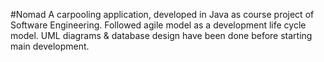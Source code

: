 #Nomad
A carpooling application, developed in Java as course project of Software Engineering. Followed agile model as a development life cycle model. UML diagrams \& database design have been done before starting main development.
